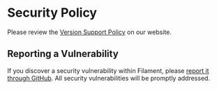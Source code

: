 # Security Policy

Please review the [Version Support Policy](https://filamentphp.com/docs/introduction/version-support-policy) on our website.

## Reporting a Vulnerability

If you discover a security vulnerability within Filament, please [report it through GitHub](https://github.com/filamentphp/filament/security/advisories). All security vulnerabilities will be promptly addressed.
